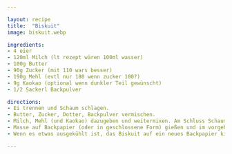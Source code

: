 ```yaml
---

layout: recipe
title:  "Biskuit"
image: biskuit.webp

ingredients:
- 4 eier
- 120ml Milch (lt rezept wären 100ml wasser)
- 100g Butter
- 90g Zucker (mit 110 wars besser)
- 190g Mehl (evtl nur 180 wenn zucker 100?)
- 9g Kaokao (optional wenn dunkler Teil gewünscht)
- 1/2 Sackerl Backpulver

directions:
- Ei trennen und Schaum schlagen.
- Butter, Zucker, Dotter, Backpulver vermischen.
- Milch, Mehl (und Kaokao) dazugeben und weitermixen. Am Schluss Schaum händisch unterheben.
- Masse auf Backpapier (oder in geschlossene Form) gießen und im vorgeheizten Backrohr bei 180°C ca 20min Ober-Unterhitze backen.
- Wenn es etwas ausgekühlt ist, das Biskuit auf ein neues Backpapier kippen (die Unterseite ist glatter und so löst man den Kuchen vom Boden)

---
```


